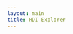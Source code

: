 ```yaml
---
layout: main
title: HDI Explorer
---
```


<!-- Country Information Template -->
<script type="text/template" id="country-summary-template">

    <div class="row country-summary-title">
        <div class="col-xs-8"><%= name %></div>
        <div class="col-xs-4 text-right">#<%= hdi_rank %></div>
    </div>

    <div class="row country-summary-box">
        <div class="col-xs-12 country-summary-box-header">
            <i class="fa fa-bar-chart-o fa-fw"></i> human development index
        </div>
        <div class="col-xs-12">
            <div class="col-xs-9">human development index</div>
            <div class="col-xs-3 text-right"><%= hdi_value %></div>
        </div>
        <div class="col-xs-12">
            <div class="col-xs-9">hdi rank</div>
            <div class="col-xs-3 text-right"><%= hdi_rank %></div>
        </div>
    </div>


    <div class="row country-summary-box">
        <div class="col-xs-12 country-summary-box-header">
            <i class="fa fa-heart fa-fw"></i> life and health
        </div>
        <div class="col-xs-12">
            <div class="col-xs-9">life expectancy at birth</div>
            <div class="col-xs-3 text-right"><%= life_expectancy_at_birth %></div>
        </div>
    </div>

    <div class="row country-summary-box">
        <div class="col-xs-12 country-summary-box-header">
            <i class="fa fa-book fa-fw"></i> education
        </div>
        <div class="col-xs-12">
            <div class="col-xs-9">mean years of schooling</div>
            <div class="col-xs-3 text-right"><%= mean_years_of_schooling %></div>
        </div>
        <div class="col-xs-12">
            <div class="col-xs-9">expected years of schooling</div>
            <div class="col-xs-3 text-right"><%= expected_years_of_schooling %></div>
        </div>
    </div>

    <div class="row country-summary-box">
        <div class="col-xs-12  country-summary-box-header">
            <i class="fa fa-money fa-fw"></i> income
        </div>
        <div class="col-xs-12">
            <div class="col-xs-9">gni per capita</div>
            <div class="col-xs-3 text-right">$<%= gross_national_income_gni_per_capita %></div>
        </div>
    </div>

</script>

<div class="container-fluid">
    <div class="row">
        <div class="col-md-8" id="chart"></div>
        <div class="col-md-4 country-summary" id="table">
        </div>
    </div>
</div>

<script src="{{ site.baseurl }}/dependencies.min.js"></script>
<script src="{{ site.baseurl }}/hdi.min.js"></script>